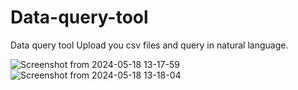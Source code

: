 # Data-query-tool
Data query tool
Upload you csv files and query in natural language.

![Screenshot from 2024-05-18 13-17-59](https://github.com/aditya292002/Data-query-tool/assets/68159582/59028c27-6927-48c2-84fb-0578d550501d)
![Screenshot from 2024-05-18 13-18-04](https://github.com/aditya292002/Data-query-tool/assets/68159582/02cad5c2-62ab-4342-b217-ea2a7e729d69)
